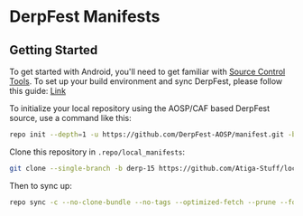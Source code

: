 DerpFest Manifests
===================

Getting Started
---------------

To get started with Android, you'll need to get familiar with [Source Control Tools](https://source.android.com/setup/develop).
To set up your build environment and sync DerpFest, please follow this guide: [Link](https://raw.githubusercontent.com/nathanchance/android-tools/main/guides/building_aosp.txt)

To initialize your local repository using the AOSP/CAF based DerpFest source, use a command like this:
```bash
repo init --depth=1 -u https://github.com/DerpFest-AOSP/manifest.git -b 15 --git-lfs
```

Clone this repository in `.repo/local_manifests`:
```bash
git clone --single-branch -b derp-15 https://github.com/Atiga-Stuff/local_manifests.git .repo/local_manifests
```

Then to sync up:
```bash
repo sync -c --no-clone-bundle --no-tags --optimized-fetch --prune --force-sync -j8
```

